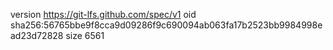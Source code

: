 version https://git-lfs.github.com/spec/v1
oid sha256:56765bbe9f8cca9d09286f9c690094ab063fa17b2523bb9984998ead23d72828
size 6561
